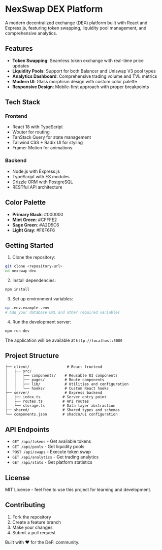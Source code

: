 # NexSwap DEX Platform

A modern decentralized exchange (DEX) platform built with React and Express.js, featuring token swapping, liquidity pool management, and comprehensive analytics.

## Features

- **Token Swapping**: Seamless token exchange with real-time price updates
- **Liquidity Pools**: Support for both Balancer and Uniswap V3 pool types
- **Analytics Dashboard**: Comprehensive trading volume and TVL metrics
- **Modern UI**: Glass morphism design with custom color palette
- **Responsive Design**: Mobile-first approach with proper breakpoints

## Tech Stack

### Frontend
- React 18 with TypeScript
- Wouter for routing
- TanStack Query for state management
- Tailwind CSS + Radix UI for styling
- Framer Motion for animations

### Backend
- Node.js with Express.js
- TypeScript with ES modules
- Drizzle ORM with PostgreSQL
- RESTful API architecture

## Color Palette

- **Primary Black**: #000000
- **Mint Green**: #CFFFE2  
- **Sage Green**: #A2D5C6
- **Light Gray**: #F6F6F6

## Getting Started

1. Clone the repository:
```bash
git clone <repository-url>
cd nexswap-dex
```

2. Install dependencies:
```bash
npm install
```

3. Set up environment variables:
```bash
cp .env.example .env
# Add your database URL and other required variables
```

4. Run the development server:
```bash
npm run dev
```

The application will be available at `http://localhost:5000`

## Project Structure

```
├── client/                 # React frontend
│   ├── src/
│   │   ├── components/    # Reusable UI components
│   │   ├── pages/         # Route components
│   │   ├── lib/           # Utilities and configuration
│   │   └── hooks/         # Custom React hooks
├── server/                # Express backend
│   ├── index.ts          # Server entry point
│   ├── routes.ts         # API routes
│   └── storage.ts        # Data layer abstraction
├── shared/               # Shared types and schemas
└── components.json       # shadcn/ui configuration
```

## API Endpoints

- `GET /api/tokens` - Get available tokens
- `GET /api/pools` - Get liquidity pools
- `POST /api/swaps` - Execute token swap
- `GET /api/analytics` - Get trading analytics
- `GET /api/stats` - Get platform statistics

## License

MIT License - feel free to use this project for learning and development.

## Contributing

1. Fork the repository
2. Create a feature branch
3. Make your changes
4. Submit a pull request

Built with ❤️ for the DeFi community.